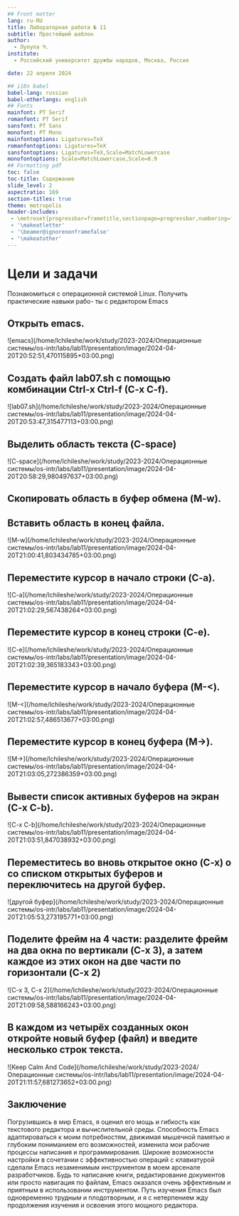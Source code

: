 ```yaml
---
## Front matter
lang: ru-RU
title: Лабораторная работа № 11
subtitle: Простейший шаблон
author:
  - Лупупа Ч.
institute:
  - Российский университет дружбы народов, Москва, Россия

date: 22 апреля 2024

## i18n babel
babel-lang: russian
babel-otherlangs: english
## Fonts
mainfont: PT Serif
romanfont: PT Serif
sansfont: PT Sans
monofont: PT Mono
mainfontoptions: Ligatures=TeX
romanfontoptions: Ligatures=TeX
sansfontoptions: Ligatures=TeX,Scale=MatchLowercase
monofontoptions: Scale=MatchLowercase,Scale=0.9
## Formatting pdf
toc: false
toc-title: Содержание
slide_level: 2
aspectratio: 169
section-titles: true
theme: metropolis
header-includes:
 - \metroset{progressbar=frametitle,sectionpage=progressbar,numbering=fraction}
 - '\makeatletter'
 - '\beamer@ignorenonframefalse'
 - '\makeatother'
---
```



# Цели и задачи

Познакомиться с операционной системой Linux. Получить практические навыки рабо-
ты с редактором Emacs

## Открыть emacs.

![emacs](/home/lchileshe/work/study/2023-2024/Операционные системы/os-intr/labs/lab11/presentation/image/2024-04-20T20:52:51,470115895+03:00.png)

## Создать файл lab07.sh с помощью комбинации Ctrl-x Ctrl-f (C-x C-f).

![lab07.sh](/home/lchileshe/work/study/2023-2024/Операционные системы/os-intr/labs/lab11/presentation/image/2024-04-20T20:53:47,315477113+03:00.png)

## Выделить область текста (C-space)

![C-space](/home/lchileshe/work/study/2023-2024/Операционные системы/os-intr/labs/lab11/presentation/image/2024-04-20T20:58:29,980497637+03:00.png)

## Скопировать область в буфер обмена (M-w).
## Вставить область в конец файла.

![M-w](/home/lchileshe/work/study/2023-2024/Операционные системы/os-intr/labs/lab11/presentation/image/2024-04-20T21:00:41,803434785+03:00.png)

##  Переместите курсор в начало строки (C-a).

![C-a](/home/lchileshe/work/study/2023-2024/Операционные системы/os-intr/labs/lab11/presentation/image/2024-04-20T21:02:29,567438264+03:00.png)

## Переместите курсор в конец строки (C-e).

![C-e](/home/lchileshe/work/study/2023-2024/Операционные системы/os-intr/labs/lab11/presentation/image/2024-04-20T21:02:39,365183343+03:00.png)


## Переместите курсор в начало буфера (M-<).

![M-<](/home/lchileshe/work/study/2023-2024/Операционные системы/os-intr/labs/lab11/presentation/image/2024-04-20T21:02:57,486513677+03:00.png)

## Переместите курсор в конец буфера (M->).

![M->](/home/lchileshe/work/study/2023-2024/Операционные системы/os-intr/labs/lab11/presentation/image/2024-04-20T21:03:05,272386359+03:00.png)

## Вывести список активных буферов на экран (C-x C-b).

![C-x C-b](/home/lchileshe/work/study/2023-2024/Операционные системы/os-intr/labs/lab11/presentation/image/2024-04-20T21:03:51,847038932+03:00.png)

## Переместитесь во вновь открытое окно (C-x) o со списком открытых буферов и переключитесь на другой буфер.

![другой буфер](/home/lchileshe/work/study/2023-2024/Операционные системы/os-intr/labs/lab11/presentation/image/2024-04-20T21:05:53,273195771+03:00.png)

## Поделите фрейм на 4 части: разделите фрейм на два окна по вертикали (C-x 3), а затем каждое из этих окон на две части по горизонтали (C-x 2)

![C-x 3, C-x 2](/home/lchileshe/work/study/2023-2024/Операционные системы/os-intr/labs/lab11/presentation/image/2024-04-20T21:09:58,588166243+03:00.png)

## В каждом из четырёх созданных окон откройте новый буфер (файл) и введите несколько строк текста.

![Keep Calm And Code](/home/lchileshe/work/study/2023-2024/Операционные системы/os-intr/labs/lab11/presentation/image/2024-04-20T21:11:57,681273652+03:00.png)

## Заключение

Погрузившись в мир Emacs, я оценил его мощь и гибкость как текстового редактора и вычислительной среды. Способность Emacs адаптироваться к моим потребностям, движимая мышечной памятью и глубоким пониманием его возможностей, изменила мои рабочие процессы написания и программирования. Широкие возможности настройки в сочетании с эффективностью операций с клавиатурой сделали Emacs незаменимым инструментом в моем арсенале разработчиков. Будь то написание книги, редактирование документов или просто навигация по файлам, Emacs оказался очень эффективным и приятным в использовании инструментом. Путь изучения Emacs был одновременно трудным и плодотворным, и я с нетерпением жду продолжения изучения и освоения этого мощного редактора.


